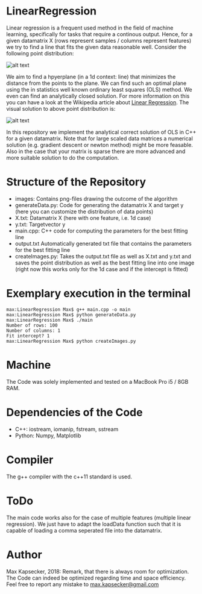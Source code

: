 # LinearRegression

Linear regression is a frequent used method in the field of machine learning, specifically for tasks that require a continous output. Hence, for a given datamatrix X (rows represent samples / columns represent features) we try to find a line that fits the given data reasonable well. Consider the following point distribution:

![alt text](https://github.com/NumericalMax/LinearRegression/blob/master/images/rawData.png)

We aim to find a hpyerplane (in a 1d context: line) that minimizes the distance from the points to the plane. We can find such an optimal plane using the in statistics well known ordinary least squares (OLS) method. We even can find an analytically closed solution. For more information on this you can have a look at the Wikipedia article about [Linear Regression](https://en.wikipedia.org/wiki/Linear_regression). The visual solution to above point distribution is:

![alt text](https://github.com/NumericalMax/LinearRegression/blob/master/images/regressionLine.png)

In this repository we implement the analytical correct solution of OLS in C++ for a given datamatrix. Note that for large scaled data matrices a numerical solution (e.g. gradient descent or newton method) might be more feasable. Also in the case that your matrix is sparse there are more advanced and more suitable solution to do the computation.

# Structure of the Repository
- images: Contains png-files drawing the outcome of the algorithm
- generateData.py: Code for generating the datamatrix X and target y (here you can customize the distribution of data points)
- X.txt: Datamatrix X (here with one feature, i.e. 1d case)
- y.txt: Targetvector y
- main.cpp: C++ code for computing the parameters for the best fitting line
- output.txt Automatically generated txt file that contains the parameters for the best fitting line
- createImages.py: Takes the output.txt file as well as X.txt and y.txt and saves the point distribution as well as the best fitting line into one image (right now this works only for the 1d case and if the intercept is fitted)

# Exemplary execution in the terminal

```
max:LinearRegression Max$ g++ main.cpp -o main
max:LinearRegression Max$ python generateData.py 
max:LinearRegression Max$ ./main 
Number of rows: 100
Number of columns: 1
Fit intercept? 1
max:LinearRegression Max$ python createImages.py
```

# Machine
The Code was solely implemented and tested on a MacBook Pro i5 / 8GB RAM.

# Dependencies of the Code
- C++: iostream, iomanip, fstream, sstream
- Python: Numpy, Matplotlib

# Compiler
The g++ compiler with the c++11 standard is used.

# ToDo
The main code works also for the case of multiple features (multiple linear regression). We just have to adapt the loadData function such that it is capable of loading a comma seperated file into the datamatrix.

# Author
Max Kapsecker, 2018: Remark, that there is always room for optimization. The Code can indeed be optimized regarding time and space efficiency. Feel free to report any mistake to max.kapsecker@gmail.com
